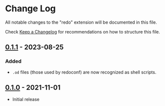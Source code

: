 # Change Log

All notable changes to the "redo" extension will be documented in this file.

Check [Keep a Changelog](http://keepachangelog.com/) for recommendations on how to structure this file.

## [0.1.1][] - 2023-08-25

[0.1.1]: https://github.com/zombiezen/redo-vscode/releases/tag/v0.1.1

### Added

- `.od` files (those used by redoconf) are now recognized as shell scripts.

## [0.1.0][] - 2021-11-01

- Initial release

[0.1.0]: https://github.com/zombiezen/redo-vscode/releases/tag/v0.1.0
